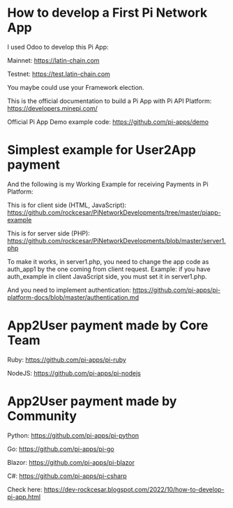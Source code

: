 # How to develop a First Pi Network App

I used Odoo to develop this Pi App:

Mainnet: https://latin-chain.com

Testnet: https://test.latin-chain.com

You maybe could use your Framework election.

This is the official documentation to build a Pi App with Pi API Platform:
https://developers.minepi.com/

Official Pi App Demo example code:
https://github.com/pi-apps/demo

# Simplest example for User2App payment

And the following is my Working Example for receiving Payments in Pi Platform:

This is for client side (HTML, JavaScript):
https://github.com/rockcesar/PiNetworkDevelopments/tree/master/piapp-example

This is for server side (PHP):
https://github.com/rockcesar/PiNetworkDevelopments/blob/master/server1.php

To make it works, in server1.php, you need to change the app code as auth_app1
by the one coming from client request. Example: if you have auth_example
in client JavaScript side, you must set it in server1.php.

And you need to implement authentication:
https://github.com/pi-apps/pi-platform-docs/blob/master/authentication.md

# App2User payment made by Core Team

Ruby: https://github.com/pi-apps/pi-ruby

NodeJS: https://github.com/pi-apps/pi-nodejs

# App2User payment made by Community

Python: https://github.com/pi-apps/pi-python

Go: https://github.com/pi-apps/pi-go

Blazor: https://github.com/pi-apps/pi-blazor

C#: https://github.com/pi-apps/pi-csharp

Check here:
https://dev-rockcesar.blogspot.com/2022/10/how-to-develop-pi-app.html
